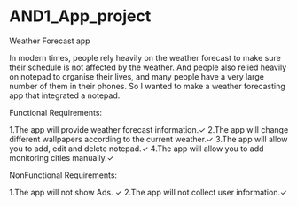 # AND1_App_project

Weather Forecast app

In modern times, people rely heavily on the weather forecast to make sure their schedule is not affected by the weather. And people also relied heavily on notepad to organise their lives, and many people have a very large number of them in their phones. So I wanted to make a weather forecasting app that integrated a notepad.

Functional Requirements:

1.The app will provide weather forecast information.✓
2.The app will change different wallpapers according to the current weather.✓
3.The app will allow you to add, edit and delete notepad.✓
4.The app will allow you to add monitoring cities manually.✓

NonFunctional Requirements:

1.The app will not show Ads. ✓
2.The app will not collect user information.✓
